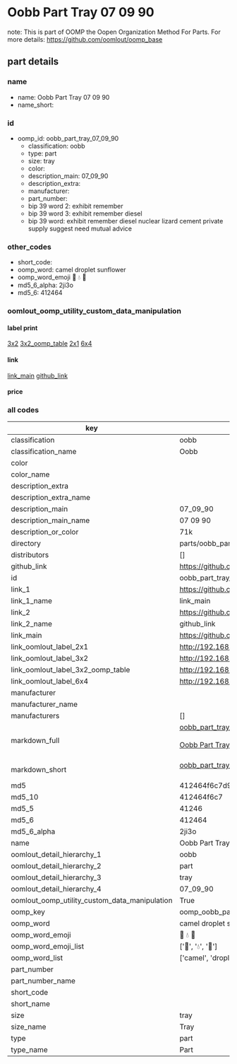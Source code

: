 # Oobb Part Tray 07 09 90  

note: This is part of OOMP the Oopen Organization Method For Parts. For more details: https://github.com/oomlout/oomp_base

##  part details





### name
* name: Oobb Part Tray 07 09 90
* name_short: 
### id
* oomp_id: oobb_part_tray_07_09_90
  * classification: oobb
  * type: part
  * size: tray
  * color: 
  * description_main: 07_09_90
  * description_extra: 
  * manufacturer: 
  * part_number: 
  * bip 39 word 2: exhibit remember
  * bip 39 word 3: exhibit remember diesel
  * bip 39 word: exhibit remember diesel nuclear lizard cement private supply suggest need mutual advice

### other_codes
* short_code: 
* oomp_word: camel droplet sunflower
* oomp_word_emoji :camel: :droplet: :sunflower:
* md5_6_alpha: 2ji3o
* md5_6: 412464






### oomlout_oomp_utility_custom_data_manipulation
#### label print
[3x2](http://192.168.1.245:1112/?label=oomp%202ji3o)
[3x2_oomp_table](http://192.168.1.107:1112/?label=oomp%202ji3o)
[2x1](http://192.168.1.242:1112/?label=oomp%202ji3o)
[6x4](http://192.168.1.55:1112/?label=oomp%202ji3o)    

#### link

[link_main](https://github.com/oomlout/oomlout_oomp_current_version_messy/tree/main/parts/oobb_part_tray_07_09_90) [github_link](https://github.com/oomlout/oomlout_oomp_part_src/tree/main/parts/oobb_part_tray_07_09_90)                             

#### price







### all codes 
| key | value |  
| --- | --- |  
| classification | oobb |  
| classification_name | Oobb |  
| color |  |  
| color_name |  |  
| description_extra |  |  
| description_extra_name |  |  
| description_main | 07_09_90 |  
| description_main_name | 07 09 90 |  
| description_or_color | 71k |  
| directory | parts/oobb_part_tray_07_09_90 |  
| distributors | [] |  
| github_link | https://github.com/oomlout/oomlout_oomp_part_src/tree/main/parts/oobb_part_tray_07_09_90 |  
| id | oobb_part_tray_07_09_90 |  
| link_1 | https://github.com/oomlout/oomlout_oomp_current_version_messy/tree/main/parts/oobb_part_tray_07_09_90 |  
| link_1_name | link_main |  
| link_2 | https://github.com/oomlout/oomlout_oomp_part_src/tree/main/parts/oobb_part_tray_07_09_90 |  
| link_2_name | github_link |  
| link_main | https://github.com/oomlout/oomlout_oomp_current_version_messy/tree/main/parts/oobb_part_tray_07_09_90 |  
| link_oomlout_label_2x1 | http://192.168.1.242:1112/?label=oomp%202ji3o |  
| link_oomlout_label_3x2 | http://192.168.1.245:1112/?label=oomp%202ji3o |  
| link_oomlout_label_3x2_oomp_table | http://192.168.1.107:1112/?label=oomp%202ji3o |  
| link_oomlout_label_6x4 | http://192.168.1.55:1112/?label=oomp%202ji3o |  
| manufacturer |  |  
| manufacturer_name |  |  
| manufacturers | [] |  
| markdown_full | [oobb_part_tray_07_09_90](https://github.com/oomlout/oomlout_oomp_current_version_messy/tree/main/parts/oobb_part_tray_07_09_90)<br>[](https://github.com/oomlout/oomlout_oomp_current_version_messy/tree/main/parts/oobb_part_tray_07_09_90)<br>[Oobb Part Tray 07 09 90](https://github.com/oomlout/oomlout_oomp_current_version_messy/tree/main/parts/oobb_part_tray_07_09_90)<br><br> |  
| markdown_short | [oobb_part_tray_07_09_90](https://github.com/oomlout/oomlout_oomp_current_version_messy/tree/main/parts/oobb_part_tray_07_09_90)<br><br> |  
| md5 | 412464f6c7d9d56494c169747b2d6a7c |  
| md5_10 | 412464f6c7 |  
| md5_5 | 41246 |  
| md5_6 | 412464 |  
| md5_6_alpha | 2ji3o |  
| name | Oobb Part Tray 07 09 90 |  
| oomlout_detail_hierarchy_1 | oobb |  
| oomlout_detail_hierarchy_2 | part |  
| oomlout_detail_hierarchy_3 | tray |  
| oomlout_detail_hierarchy_4 | 07_09_90 |  
| oomlout_oomp_utility_custom_data_manipulation | True |  
| oomp_key | oomp_oobb_part_tray_07_09_90 |  
| oomp_word | camel droplet sunflower |  
| oomp_word_emoji | :camel: :droplet: :sunflower: |  
| oomp_word_emoji_list | [':camel:', ':droplet:', ':sunflower:'] |  
| oomp_word_list | ['camel', 'droplet', 'sunflower'] |  
| part_number |  |  
| part_number_name |  |  
| short_code |  |  
| short_name |  |  
| size | tray |  
| size_name | Tray |  
| type | part |  
| type_name | Part |  
